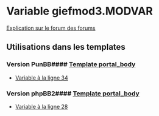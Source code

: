 # Variable giefmod3.MODVAR
[Explication sur le forum des forums](http://forum.forumactif.com/t294113-listing-des-variables#giefmod3.MODVAR)
## Utilisations dans les templates
### Version PunBB#### [Template portal_body](punbb/portal_body.md)
* [Variable à la ligne 34](../punbb/portal_body.tpl#L34)
### Version phpBB2#### [Template portal_body](subsilver/portal_body.md)
* [Variable à la ligne 28](../subsilver/portal_body.tpl#L28)